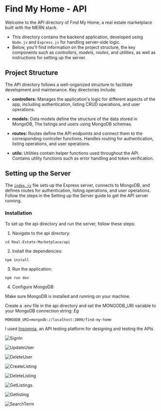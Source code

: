 # Find My Home - API
Welcome to the API directory of Find My Home, a real estate marketplace built with the MERN stack. 
- This directory contains the backend application, developed using `Node.js` and `Express.js` for handling server-side logic. 
- Below, you'll find information on the project structure, the key components such as *controllers*, *models*, *routes*, and *utilities*, as well as instructions for setting up the server.

## Project Structure
The API directory follows a well-organized structure to facilitate development and maintenance. Key directories include:

- **controllers:** Manages the application's logic for different aspects of the app, including authentication, listing CRUD operations, and user operations.

- **models:** Data models define the structure of the data stored in MongoDB,
The listings and users using MongoDB schemas.

- **routes:** Routes define the API endpoints and connect them to the corresponding controller functions. 
Handles routing for authentication, listing operations, and user operations.

- **utils:** Utilities contain helper functions used throughout the API. Contains utility functions such as error handling and token verification.

## Setting up the Server
The [`index.js`](https://github.com/Gichbuoy/Real-Estate-Marketplace/blob/main/api/index.js) file sets up the Express server, connects to MongoDB, and defines routes for authentication, listing operations, and user operations. Follow the steps in the Setting up the Server guide to get the API server running.

### Installation
To set up the api directory and run the server, follow these steps:

1. Navigate to the api directory:
```
cd Real-Estate-Marketplace/api
```

2. Install the dependencies:
```
npm install
```

3. Run the application:
```
npm run dev
```

4. Configure MongoDB:

Make sure MongoDB is installed and running on your machine.

Create a .env file in the api directory and set the MONGODB_URI variable to your MongoDB connection string: *Eg*
```
MONGODB_URI=mongodb://localhost:3000/find-my-home
```

I used [Insomnia](https://insomnia.rest/), an API testing platform for designing and testing the APIs

![SignIn](https://github.com/Gichbuoy/Real-Estate-Marketplace/screenshot/api-signin.png)

![UpdateUser](https://github.com/Gichbuoy/Real-Estate-Marketplace/screenshot/api-updateuser.png)

![DeleteUser](https://github.com/Gichbuoy/Real-Estate-Marketplace/screenshot/api-delete.png)

![CreateListing](https://github.com/Gichbuoy/Real-Estate-Marketplace/screenshot/api-createlisting.png)

![DeleteListing](https://github.com/Gichbuoy/Real-Estate-Marketplace/screenshot/api-deletelisting.png)

![GetListings](https://github.com/Gichbuoy/Real-Estate-Marketplace/screenshot/api-getlisting.png)

![Getlisting](https://github.com/Gichbuoy/Real-Estate-Marketplace/screenshot/api-getlistingId.png)

![SearchTerm](https://github.com/Gichbuoy/Real-Estate-Marketplace/screenshot/api-searchterm.png)






